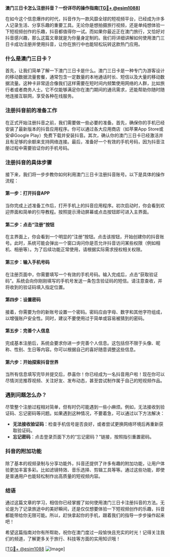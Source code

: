 **澳门三日卡怎么注册抖音？一份详尽的操作指南[[TG💪+ @esim1088](https://t.me/s/esim1088)]**

在如今这个信息爆炸的时代，抖音作为一款风靡全球的短视频平台，已经成为许多人记录生活、分享乐趣的重要工具。无论你是想拍摄旅行视频，还是单纯想体验一下短视频创作的乐趣，抖音都值得你一试。而如果你最近正在澳门旅行，又恰好对抖音感兴趣，那么这篇文章就是为你量身定制的。我们将详细讲解如何使用澳门三日卡成功注册并使用抖音，让你在旅行中也能轻松玩转这款热门应用。

### 什么是澳门三日卡？

首先，让我们简单了解一下澳门三日卡是什么。澳门三日卡是一种专门为游客设计的移动数据流量套餐，通常包含一定数量的本地通话时长、短信以及大量的移动数据流量。这种卡非常适合像我们这样需要在短时间内频繁使用网络的人群，比如旅行者或者商务人士。它不仅能够满足你在澳门期间的通讯需求，还能帮助你随时随地连接互联网，享受各种在线服务。

### 注册抖音前的准备工作

在正式开始注册抖音之前，我们需要做一些必要的准备。首先，确保你的手机已经安装了最新版本的抖音应用程序。你可以通过各大应用商店（如苹果App Store或安卓Google Play）免费下载并安装抖音。其次，确认你的澳门三日卡已经激活并且有足够的余额来支持网络连接。最后，准备好一个有效的手机号码，因为抖音注册过程中需要验证你的手机号码。

### 注册抖音的具体步骤

接下来，我们将一步步教你如何利用澳门三日卡注册抖音账号。以下是具体的操作流程：

#### 第一步：打开抖音APP
当你完成上述准备工作后，打开手机上的抖音应用程序。初次启动时，你会看到欢迎界面和简单的引导教程。按照提示滑动屏幕或点击按钮即可进入主界面。

#### 第二步：点击“注册”按钮
在主界面上，你会看到一个明显的“注册”按钮。点击该按钮，开始创建你的抖音账号。此时，系统可能会弹出一个窗口询问你是否允许抖音访问某些权限（例如相机、相册等）。为了后续功能正常使用，请根据实际需求授权相关权限。

#### 第三步：输入手机号码
在注册页面中，你需要填写一个有效的手机号码。输入完成后，点击“获取验证码”。系统会向你刚刚填写的手机号发送一条包含验证码的短信。请注意查收，并将收到的验证码填入指定位置。

#### 第四步：设置密码
接着，你需要为你的新账号设置一个密码。密码应由字母、数字和其他字符组成，以增强账户安全性。同时，建议不要使用过于简单或容易被猜到的密码。

#### 第五步：完善个人信息
完成基本注册后，系统会要求你进一步完善个人信息。这包括但不限于头像、昵称、性别、生日等内容。你可以根据自己的喜好随意调整这些信息。

#### 第六步：开始探索抖音世界
当所有信息填写完毕并提交后，恭喜你！你已经成为一名抖音用户啦！现在你可以尽情浏览推荐视频、关注好友、发布动态，甚至尝试制作属于自己的短视频作品。

### 遇到问题怎么办？

尽管整个注册过程相对简单，但有时仍可能遇到一些小麻烦。例如，无法接收到验证码、忘记密码等问题。如果遇到这种情况，不要着急，可以通过以下方法解决：

- **无法接收验证码**：检查手机信号是否良好，或者尝试更换网络环境后再重新获取验证码。
- **忘记密码**：点击登录页面下方的“忘记密码？”链接，按照指引重置密码。

### 抖音的附加功能

除了基本的视频录制与分享功能外，抖音还提供了许多有趣的附加功能，让用户体验更加丰富多彩。比如滤镜特效、音乐选择、剪辑工具等等。通过这些功能，即使是普通用户也能轻松制作出高质量的短视频内容。

### 结语

通过这篇文章的学习，相信你已经掌握了如何使用澳门三日卡注册抖音的方法。无论是为了记录旅途中的美好瞬间，还是仅仅想要体验一下短视频创作的乐趣，抖音都能带给你无限可能。所以，赶快拿起你的手机，跟着我们的指导一步步操作起来吧！

希望这篇指南对你有所帮助，祝你在澳门度过一段愉快且充实的时光！记得关注我们的频道，了解更多关于旅行、科技等方面的实用知识哦！

[[TG💪+ @esim1088](https://t.me/s/esim1088) ![Image](https://i.postimg.cc/4NQfJmqS/Snipaste-2025-05-13-00-14-12.png)]